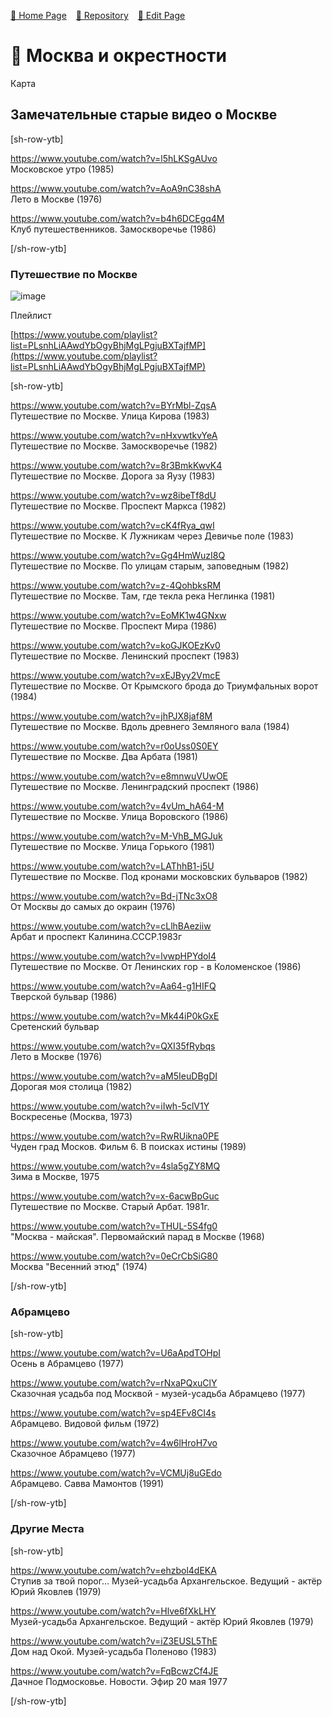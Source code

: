 
<style>
	@import url("/utils/css/bootstrap-grid.css");
	@import url("/utils/css/iframe-youtube.css");
</style>
<script src="/shortcutsjs/shortcuts-v4.js" defer></script>


[🚀 Home Page](https://andrewalevin.github.io/) &ensp;  [🏰 Repository](https://github.com/andrewalevin/andrewalevin.github.io) &ensp;  [🔨 Edit Page](https://github.com/andrewalevin/andrewalevin.github.io/edit/main/moscow.md)



# 🌳 Москва и окрестности 

Карта 







## Замечательные старые видео о Москве


[sh-row-ytb]

https://www.youtube.com/watch?v=l5hLKSgAUvo  
Московское утро (1985)

https://www.youtube.com/watch?v=AoA9nC38shA  
Лето в Москве (1976)


https://www.youtube.com/watch?v=b4h6DCEgq4M  
Клуб путешественников. Замоскворечье (1986)

[/sh-row-ytb]



### Путешествие по Москве


![image](https://github.com/andrewalevin/andrewalevin.github.io/assets/155118488/74812a97-b27c-44ea-b53e-55f8a32840f3)

Плейлист

[https://www.youtube.com/playlist?list=PLsnhLiAAwdYbOgyBhjMgLPgjuBXTajfMP](https://www.youtube.com/playlist?list=PLsnhLiAAwdYbOgyBhjMgLPgjuBXTajfMP)


[sh-row-ytb]


https://www.youtube.com/watch?v=BYrMbl-ZqsA  
Путешествие по Москве. Улица Кирова (1983)


https://www.youtube.com/watch?v=nHxvwtkvYeA  
Путешествие по Москве. Замоскворечье (1982)


https://www.youtube.com/watch?v=8r3BmkKwvK4  
Путешествие по Москве. Дорога за Яузу (1983)


https://www.youtube.com/watch?v=wz8ibeTf8dU  
Путешествие по Москве. Проспект Маркса (1982)


https://www.youtube.com/watch?v=cK4fRya_qwI  
Путешествие по Москве. К Лужникам через Девичье поле (1983)


https://www.youtube.com/watch?v=Gg4HmWuzI8Q  
Путешествие по Москве. По улицам старым, заповедным (1982)


https://www.youtube.com/watch?v=z-4QohbksRM  
Путешествие по Москве. Там, где текла река Неглинка (1981)


https://www.youtube.com/watch?v=EoMK1w4GNxw  
Путешествие по Москве. Проспект Мира (1986)


https://www.youtube.com/watch?v=koGJKOEzKv0  
Путешествие по Москве. Ленинский проспект (1983)


https://www.youtube.com/watch?v=xEJByy2VmcE  
Путешествие по Москве. От Крымского брода до Триумфальных ворот (1984)


https://www.youtube.com/watch?v=jhPJX8jaf8M  
Путешествие по Москве. Вдоль древнего Земляного вала (1984)


https://www.youtube.com/watch?v=r0oUss0S0EY  
Путешествие по Москве. Два Арбата (1981)


https://www.youtube.com/watch?v=e8mnwuVUwOE  
Путешествие по Москве. Ленинградский проспект (1986)


https://www.youtube.com/watch?v=4vUm_hA64-M  
Путешествие по Москве. Улица Воровского (1986)


https://www.youtube.com/watch?v=M-VhB_MGJuk  
Путешествие по Москве. Улица Горького (1981)


https://www.youtube.com/watch?v=LAThhB1-j5U  
Путешествие по Москве. Под кронами московских бульваров (1982)


https://www.youtube.com/watch?v=Bd-jTNc3xO8  
От Москвы до самых до окраин (1976)


https://www.youtube.com/watch?v=cLlhBAeziiw  
Арбат и проспект Калинина.СССР.1983г


https://www.youtube.com/watch?v=lvwpHPYdoI4  
Путешествие по Москве. От Ленинских гор - в Коломенское (1986)


https://www.youtube.com/watch?v=Aa64-g1HIFQ  
Тверской бульвар (1986)


https://www.youtube.com/watch?v=Mk44iP0kGxE  
Сретенский бульвар


https://www.youtube.com/watch?v=QXI35fRybqs  
Лето в Москве (1976)


https://www.youtube.com/watch?v=aM5IeuDBgDI  
Дорогая моя столица (1982)


https://www.youtube.com/watch?v=iIwh-5clV1Y  
Воскресенье (Москва, 1973)



https://www.youtube.com/watch?v=RwRUikna0PE  
Чуден град Москов. Фильм 6. В поисках истины (1989)


https://www.youtube.com/watch?v=4sla5gZY8MQ  
Зима в Москве, 1975


https://www.youtube.com/watch?v=x-6acwBpGuc  
Путешествие по Москве. Старый Арбат. 1981г.


https://www.youtube.com/watch?v=THUL-5S4fg0  
"Москва - майская". Первомайский парад в Москве (1968)


https://www.youtube.com/watch?v=0eCrCbSiG80  
Москва "Весенний этюд" (1974)


[/sh-row-ytb]





### Абрамцево


[sh-row-ytb]


https://www.youtube.com/watch?v=U6aApdTOHpI  
Осень в Абрамцево (1977)


https://www.youtube.com/watch?v=rNxaPQxuClY  
Сказочная усадьба под Москвой - музей-усадьба Абрамцево (1977)


https://www.youtube.com/watch?v=sp4EFv8CI4s  
Абрамцево. Видовой фильм (1972)


https://www.youtube.com/watch?v=4w6lHroH7vo  
Сказочное Абрамцево (1977)


https://www.youtube.com/watch?v=VCMUj8uGEdo  
Абрамцево. Савва Мамонтов (1991)


[/sh-row-ytb]



### Другие Места


[sh-row-ytb]

https://www.youtube.com/watch?v=ehzbol4dEKA  
Ступив за твой порог... Музей-усадьба Архангельское. Ведущий - актёр Юрий Яковлев (1979)


https://www.youtube.com/watch?v=Hlve6fXkLHY  
Музей-усадьба Архангельское. Ведущий - актёр Юрий Яковлев (1979)


https://www.youtube.com/watch?v=iZ3EUSL5ThE  
Дом над Окой. Музей-усадьба Поленово (1983)


https://www.youtube.com/watch?v=FqBcwzCf4JE  
Дачное Подмосковье. Новости. Эфир 20 мая 1977


[/sh-row-ytb]












